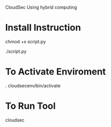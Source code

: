 CloudSec Using hybrid computing
# Install Instruction
 
chmod +x script.py

./script.py

# To Activate Enviroment

. cloudsecenv/bin/activate

# To Run Tool

cloudsec

	
